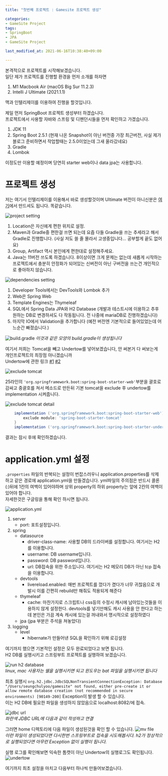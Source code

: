 ```yaml
---
title: "첫번째 프로젝트 : Gamesite 프로젝트 생성"

categories:
- GameSite Project
tags:
- SpringBoot
- JPA
- GameSite Project

last_modified_at: 2021-06-16T10:38:40+09:00

---
```


본격적으로 프로젝트를 시작해보겠습니다.  
일단 제가 프로젝트를 진행할 환경을 먼저 소개를 하자면  

1. M1 Macbook Air (macOS Big Sur 11.2.3)
2. Intelli J Ultimate (2021.1.1)

맥과 인텔리제이를 이용하여 진행을 할것입니다.  

제일 먼저 SpringBoot 프로젝트 생성부터 하겠습니다.  
프로젝트에서 사용할 자바와 스프링 및 디펜던시들을 먼저 확인하고 가겠습니다.

1. JDK 11
2. Spring Boot 2.5.1 (현재 나온 Snapshot이 아닌 버전중 가장 최근버전, 사실 제가 블로그 준비하면서 작업할때는 2.5.0이었는데 그새 올라갔네요)
3. Gradle
4. Lombok

이정도만 이용할 예정이며 당연히 starter web이나 data jpa는 사용합니다.
  
    
# 프로젝트 생성
저는 여기서 인텔리제이를 이용해서 바로 생성할것이며 Ultimate 버전이 아니신분은 [여기](https://start.spring.io)에서 만드셔도 됩니다. 똑같습니다.

![project setting](/assets/images/gamesite/2/1.png)
1. Location은 자신에게 편한 위치로 설정.
2. Maven과 Gradle중 편한걸 쓰면 되는데 요즘 다들 Gradle을 쓰는 추세라고 해서 Gradle로 진행합니다. (사실 저도 쓸 줄 몰라서 고생중입니다... 공부할게 끝도 없어요)
3. Group, Artifact 역시 본인에게 편한대로 설정해주세요.
4. Java는 11버전 쓰도록 하겠습니다. 8이상이면 크게 문제는 없는데 새롭게 시작하는 프로젝트에서 충분히 안정화가 되어있는 신버전이 아닌 구버전을 쓰는건 개인적으로 좋아하지 않습니다.

![dependencies setting](/assets/images/gamesite/2/2.png)
1. Developer Tools에서는 DevTools와 Lombok 추가
2. Web은 Spring Web
3. Template Engines는 Thymeleaf
4. SQL에서 Spring Data JPA와 H2 Database (개발과 테스트시에 이용하고 추후 원하는 DB로 변경하셔도 다 작동됩니다. 전 나중에 mariaDB로 진행하겠습니다)
5. 마지막 IO에서 Validation을 추가합니다 (예전 버전엔 기본적으로 들어있었는데 어느순간 빠졌습니다.)

![build.gradle](/assets/images/gamesite/2/3.png)
*이것과 같은 모양의 build.gradle이 생성됩니다*

여기서 저희는 Tomcat을 빼고 Undertow를 넣어보겠습니다, 안 써본거 다 써보는게 개인프로젝트의 최장점 아니겠습니까  
Undertow에 관한 링크
[#1](https://zepinos.tistory.com/35)
[#2](https://zepinos.tistory.com/50)

![exclude tomcat](/assets/images/gamesite/2/4.png)  

25라인의 `'org.springframework.boot:spring-boot-starter-web'`부분을 괄호로 감싸고 중괄호를 쳐서 메소드로 만든뒤 
기본 tomcat을 exclude 후 undertow를 implementation 시켜줍니다.   

![exclude tomcat detail](/assets/images/gamesite/2/5.png)
```groovy
	implementation ('org.springframework.boot:spring-boot-starter-web') {
		exclude module: 'spring-boot-starter-tomcat'
	}
	implementation ('org.springframework.boot:spring-boot-starter-undertow')
```
결과는 잠시 후에 확인하겠습니다.  

# application.yml 설정
`.properties` 파일의 반복되는 설정이 번잡스러우니 application.properties를 삭제하고 같은 경로에 application.yml을 만들겠습니다.
yml파일의 주의점은 반드시 콜론(:)뒤에 1칸의 여백이 있어야하며 상위 property의 하위 property는 앞에 2칸의 여백이 있어야 합니다.  
자세한것은 구글링을 통해 확인 하시면 됩니다.  

![application.yml](/assets/images/gamesite/2/9.png)  

1. server
    * port: 포트설정입니다.
2. spring
    * datasource
        * driver-class-name: 사용할 DB의 드라이버를 설정합니다. 여기서는 H2를 이용합니다.
        * username: DB username입니다.
        * password: DB password입니다.
        * url: DB접속을 위한 주소입니다. 여기서는 H2 메모리 DB가 아닌 tcp 접속을 이용합니다.
    * devtools
        * livereload.enabled: 매번 프로젝트를 껐다가 켰다가 너무 귀찮음으로 개발시 이를 간편히 rebuild만 해줘도 적용되게 해준다
    * thymeleaf
        * cache: 마찬가지로 스크립트나 css등의 수정시 캐시에 남아있는것들을 이용하지 않게 설정한다. devtools를 넣기만해도 캐시 사용을 안 한다고 하는데 본인은 가끔 계속 캐시에 있는걸 꺼내와서 명시적으로 설정하였다
    * jpa (jpa 부분은 주석을 쳐놓았다)
3. logging
    * level
        * hibernate가 만들어낸 SQL을 확인하기 위해 로깅설정  

여기까지 했으면 기본적인 설정은 모두 완료되었다고 보면 됩니다.  
H2 DB를 실행시키고 스프링부트 프로젝트를 실행하여 보겠습니다.

![run h2 database](/assets/images/gamesite/2/6.png)  
*linux, mac 사용자는 쉘을 실행시키면 되고 윈도우는 bat 파일을 실행시키면 됩니다*

최초 실행시 `org.h2.jdbc.JdbcSQLNonTransientConnectionException: Database "/Users/seungchulyoo/gamesite" not found, either pre-create it or allow remote database creation (not recommended in secure environments) [90149-200]` Exception이 발생 할 수 있습니다.  
이는 H2 DB에 필요한 파일을 생성하지 않았음으로 localhost:8082/에 접속.  

![jdbc url](/assets/images/gamesite/2/7.png)  
*파란색 JDBC URL에 다음과 같이 작성하고 연결*

그러면 home 디렉토리에 다음 파일이 생성된것을 확인 할 수 있습니다.
![mv file](/assets/images/gamesite/2/8.png)  
*이런 파일이 생성되었다면 다시한번 스프링부트로 접속을 시도해봅시다. h2가 정상적으로 실행되었다면 아무런 Exception 없이 실행이 됩니다.*

실행 로그를 확인해보면 익숙한 톰캣이 아닌 Undertow의 실행로그도 확인됩니다.
![undertow](/assets/images/gamesite/2/10.png)  

여기까지 최초 설정을 마치고 다음부터 하나씩 만들어보겠습니다.